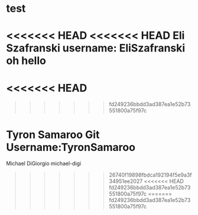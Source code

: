 # test
<<<<<<< HEAD
<<<<<<< HEAD
Eli Szafranski 
username: EliSzafranski
oh hello 
=======
<<<<<<< HEAD
=======
>>>>>>> fd249236bbdd3ad387ea1e52b73551800a75f97c


Tyron Samaroo Git Username:TyronSamaroo
=======
Michael DiGiorgio
michael-digi
>>>>>>> 26740f19898fbdca192194f5e9a3f34951ee2027
<<<<<<< HEAD
>>>>>>> fd249236bbdd3ad387ea1e52b73551800a75f97c
=======
>>>>>>> fd249236bbdd3ad387ea1e52b73551800a75f97c
